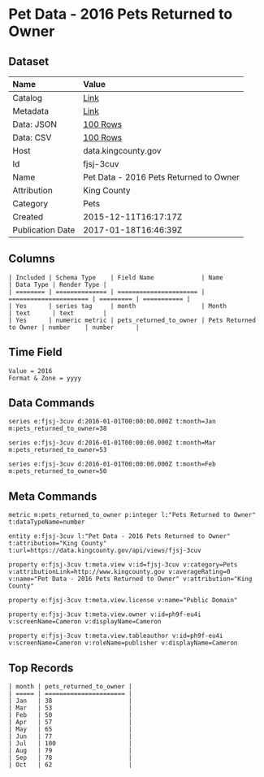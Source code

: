# Pet Data - 2016 Pets Returned to Owner

## Dataset

| Name | Value |
| :--- | :---- |
| Catalog | [Link](https://catalog.data.gov/dataset/pet-data-2016-pets-returned-to-owner) |
| Metadata | [Link](https://data.kingcounty.gov/api/views/fjsj-3cuv) |
| Data: JSON | [100 Rows](https://data.kingcounty.gov/api/views/fjsj-3cuv/rows.json?max_rows=100) |
| Data: CSV | [100 Rows](https://data.kingcounty.gov/api/views/fjsj-3cuv/rows.csv?max_rows=100) |
| Host | data.kingcounty.gov |
| Id | fjsj-3cuv |
| Name | Pet Data - 2016 Pets Returned to Owner |
| Attribution | King County |
| Category | Pets |
| Created | 2015-12-11T16:17:17Z |
| Publication Date | 2017-01-18T16:46:39Z |

## Columns

```ls
| Included | Schema Type    | Field Name             | Name                   | Data Type | Render Type |
| ======== | ============== | ====================== | ====================== | ========= | =========== |
| Yes      | series tag     | month                  | Month                  | text      | text        |
| Yes      | numeric metric | pets_returned_to_owner | Pets Returned to Owner | number    | number      |
```

## Time Field

```ls
Value = 2016
Format & Zone = yyyy
```

## Data Commands

```ls
series e:fjsj-3cuv d:2016-01-01T00:00:00.000Z t:month=Jan m:pets_returned_to_owner=38

series e:fjsj-3cuv d:2016-01-01T00:00:00.000Z t:month=Mar m:pets_returned_to_owner=53

series e:fjsj-3cuv d:2016-01-01T00:00:00.000Z t:month=Feb m:pets_returned_to_owner=50
```

## Meta Commands

```ls
metric m:pets_returned_to_owner p:integer l:"Pets Returned to Owner" t:dataTypeName=number

entity e:fjsj-3cuv l:"Pet Data - 2016 Pets Returned to Owner" t:attribution="King County" t:url=https://data.kingcounty.gov/api/views/fjsj-3cuv

property e:fjsj-3cuv t:meta.view v:id=fjsj-3cuv v:category=Pets v:attributionLink=http://www.kingcounty.gov v:averageRating=0 v:name="Pet Data - 2016 Pets Returned to Owner" v:attribution="King County"

property e:fjsj-3cuv t:meta.view.license v:name="Public Domain"

property e:fjsj-3cuv t:meta.view.owner v:id=ph9f-eu4i v:screenName=Cameron v:displayName=Cameron

property e:fjsj-3cuv t:meta.view.tableauthor v:id=ph9f-eu4i v:screenName=Cameron v:roleName=publisher v:displayName=Cameron
```

## Top Records

```ls
| month | pets_returned_to_owner | 
| ===== | ====================== | 
| Jan   | 38                     | 
| Mar   | 53                     | 
| Feb   | 50                     | 
| Apr   | 57                     | 
| May   | 65                     | 
| Jun   | 77                     | 
| Jul   | 100                    | 
| Aug   | 79                     | 
| Sep   | 78                     | 
| Oct   | 62                     | 
```